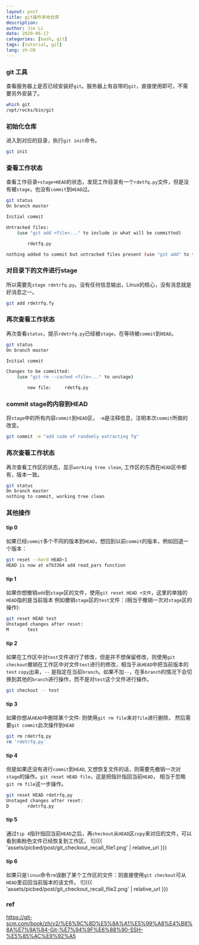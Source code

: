 ```yaml
---
layout: post
title: git操作本地仓库
description:
author: Jie Li
date: 2020-06-17
categories: [bash, git]
tags: [tutorial, git]
lang: zh-CN
---
```



### git 工具
查看服务器上是否已经安装好`git`。服务器上有自带的`git`，直接使用即可，不需要另外安装了。
```bash
which git
/opt/rocks/bin/git
```

### 初始化仓库
进入到对应的目录，执行`git init`命令。
```bash
git init
```

### 查看工作状态
查看工作目录`+stage+HEAD`的状态，发现工作目录有一个`rdetfq.py`文件，但是没有被`stage`，也没有`commit`到`HEAD`过。

```bash
git status
On branch master

Initial commit

Untracked files:
    (use "git add <file>..." to include in what will be committed)

        rdetfq.py

nothing added to commit but untracked files present (use "git add" to track)
```

### 对目录下的文件进行stage
所以需要先`stage rdetrfq.py`。没有任何信息输出，Linux的核心，没有消息就是好消息之一。
```bash
git add rdetrfq.fy
```

### 再次查看工作状态
再次查看`status`，提示`rdetrfq.py`已经被`stage`，在等待被`commit`到`HEAD`。
```bash
git status
On branch master

Initial commit

Changes to be committed:
    (use "git rm --cached <file>..." to unstage)

        new file:     rdetfq.py
```

### commit stage的内容到HEAD
将`stage`中的所有内容`commit`到`HEAD`区， `-m`是注释信息，注明本次`commit`所做的改变。
```bash
git commit -m "add code of randomly extracting fq"
```

### 再次查看工作状态
再次查看工作区的状态，显示`working tree clean`, 工作区的东西在`HEAD`区中都有，版本一致。
```bash
git status
On branch master
nothing to commit, working tree clean
```

### 其他操作
#### tip 0
如果已经`commit`多个不同的版本到`HEAD`，想回到以前`commit`的版本，例如回退一个版本：
```bash
git reset --hard HEAD~1
HEAD is now at e7b3364 add read_pars function
```

#### tip 1
如果你想撤销`add`到`stage`区的文件，使用`git reset HEAD +文件`，这里的单独的`HEAD`指的是当前版本
例如撤销`stage`区的`test`文件：(相当于撤销一次对`stage`区的操作):
```bash
git reset HEAD test
Unstaged changes after reset:
M       test
```

#### tip 2
如果在工作区中对`test`文件进行了修改，但是并不想保留修改，则使用`git checkout`撤销在工作区中对文件`test`进行的修改，相当于从`HEAD`中把当前版本的`test` `copy`出来，`--` 是指定在当前`branch`。如果不加`--`，在多`branch`的情况下会切换到其他的`branch`进行操作，而不是对`test`这个文件进行操作。
```bash
git checkout -- test
```

#### tip 3
如果你想从`HEAD`中删除某个文件: 则使用`git rm file`来对`file`进行删除， 然后需要`git commit`此次操作到`HEAD`
```bash
git rm rdetrfq.py
rm 'rdetrfq.py'
```

#### tip 4
但是如果还没有进行`commit`到`HEAD`, 又想恢复文件的话，则需要先撤销一次对`stage`的操作。`git reset HEAD file`，这是把指针指回当前`HEAD`， 相当于忽略`git rm file`这一步操作。
```bash
git reset HEAD rdetrfq.py
Unstaged changes after reset:
D       rdetrfq.py
```

#### tip 5
通过`tip 4`指针指回当前`HEAD`之后，再`checkout`从`HEAD`区`copy`来对应的文件，可以看到紫粉色文件已经恢复到工作区。
![]({{ 'assets/picbed/post/git_checkout_recall_file1.png' | relative_url }})

#### tip 6
如果只是`linux`命令`rm`误删了某个工作区的文件：则直接使用`git checkout`可从`HEAD`里召回当前版本的该文件。
![]({{ 'assets/picbed/post/git_checkout_recall_file2.png' | relative_url }})

### ref
https://git-scm.com/book/zh/v2/%E6%9C%8D%E5%8A%A1%E5%99%A8%E4%B8%8A%E7%9A%84-Git-%E7%94%9F%E6%88%90-SSH-%E5%85%AC%E9%92%A5
